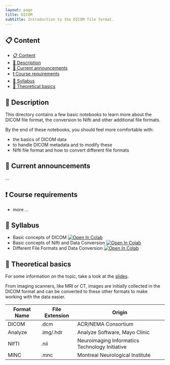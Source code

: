 ```yaml
---
layout: page
title: DICOM
subtitle: Introduction to the DICOM file format.
---
```


## 📋 Content
- [📋 Content](#-content)
- [📄 Description](#-description)
- [📣 Current announcements](#-current-announcements)
- [❗ Course requirements](#-course-requirements)
- [📒 Syllabus](#-syllabus)
- [📝 Theoretical basics](#-theoretical-basics)


## 📄 Description
This directory contains a few basic notebooks to learn more about the DICOM file format, the conversion to Nifti and other additional file formats.

By the end of these notebooks, you should feel more comfortable with:
- the basics of DICOM data
- to handle DICOM metadata and to modify these
- Nifti file format and how to convert different file formats


## 📣 Current announcements
...


## ❗ Course requirements
- more ...


## 📒 Syllabus
- Basic concepts of DICOM <a href="https://colab.research.google.com/github/University-Clinic-of-Neuroradiology/python-bootcamp/blob/main/notebooks/DICOM/01_introduction.ipynb"><img src="https://colab.research.google.com/assets/colab-badge.svg" alt="Open In Colab"/></a>
- Basic concepts of Nifti and Data Conversion <a href="https://colab.research.google.com/github/University-Clinic-of-Neuroradiology/python-bootcamp/blob/main/notebooks/DICOM/02_dicom2nifti.ipynb"><img src="https://colab.research.google.com/assets/colab-badge.svg" alt="Open In Colab"/></a>
- Different File Formats and Data Conversion <a href="https://colab.research.google.com/github/University-Clinic-of-Neuroradiology/python-bootcamp/blob/main/notebooks/DICOM/03_optional.ipynb"><img src="https://colab.research.google.com/assets/colab-badge.svg" alt="Open In Colab"/></a>


## 📝 Theoretical basics
For some information on the topic, take a look at the [slides](https://raw.githack.com/University-Clinic-of-Neuroradiology/python-bootcamp/main/notebooks/DICOM/slides/DICOM.slides.html#/).

From imaging scanners, like MRI or CT, images are initially collected in the DICOM format and can be converted to these other formats to make working with the data easier.

| Format Name | File Extension | Origin                                         |
|-------------|----------------|------------------------------------------------|
| DICOM       | .dcm           | ACR/NEMA Consortium                            |
| Analyze     | .img/.hdr      | Analyze Software, Mayo Clinic                  |
| NIfTI       | .nii           | Neuroimaging Informatics Technology Initiative |
| MINC        | .mnc           | Montreal Neurological Institute                |